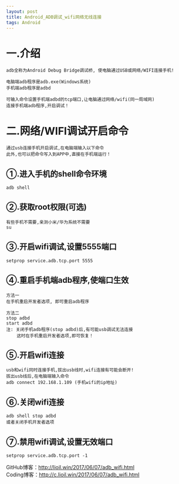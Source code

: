 ```yaml
---
layout: post
title: Android_ADB调试_wifi网络无线连接
tags: Android
---
```

# 一.介绍
	adb全称为Android Debug Bridge调试桥, 使电脑通过USB或网络/WIFI连接手机!	
	
	电脑端adb程序是adb.exe(Windows系统)
	手机端adb程序是adbd
	
	可输入命令设置手机端adbd的tcp端口,让电脑通过网络/wifi(同一局域网)
	连接手机端adb程序,开启调试！

# 二.网络/WIFI调试开启命令
	通过usb连接手机开启调试,在电脑端输入以下命令
	此外,也可以把命令写入到APP中,直接在手机端运行！
	
## ①.进入手机的shell命令环境
	adb shell

## ②.获取root权限(可选)
	有些手机不需要,亲测小米/华为系统不需要
	su

## ③.开启wifi调试,设置5555端口	
	setprop service.adb.tcp.port 5555

## ④.重启手机端adb程序,使端口生效		
	方法一
	在手机重启开发者选项, 即可重启adb程序
	
	方法二
	stop adbd
	start adbd	
	注: 关闭手机adb程序(stop adbd)后,有可能usb调试无法连接
	    这时在手机重启开发者选项,即可恢复！
	
## ⑤.开启wifi连接
	usb和wifi同时连接手机,拔出usb线时,wifi连接有可能会断开!
	拔出usb线后,在电脑端输入命令	
	adb connect 192.168.1.109 (手机wifi的ip地址)
	
## ⑥.关闭wifi连接
	adb shell stop adbd	
	或者关闭手机开发者选项
	
## ⑦.禁用wifi调试,设置无效端口
	setprop service.adb.tcp.port -1
		
GitHub博客：http://lioil.win/2017/06/07/adb_wifi.html   
Coding博客：http://c.lioil.win/2017/06/07/adb_wifi.html